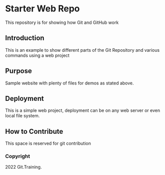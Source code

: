# Starter Web Repo

This repository is for showing how Git and GitHub work

## Introduction

This is an example to show different parts of the Git Repository and various commands using a web project

## Purpose

Sample website with plenty of files for demos as stated above.

## Deployment

This is a simple web project, deployment can be on any web server or even local file system.

## How to Contribute

This space is reserved for git contribution

### Copyright
2022 Git.Training.